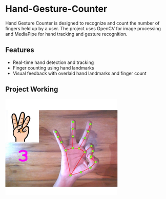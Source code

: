 # Hand-Gesture-Counter

Hand Gesture Counter is designed to recognize and count the number of fingers held up by a user. The project uses OpenCV for image processing and MediaPipe for hand tracking and gesture recognition.
## Features
- Real-time hand detection and tracking
- Finger counting using hand landmarks
- Visual feedback with overlaid hand landmarks and finger count
## Project Working
   
<img src="working.jpg" width="350" height="300">    
 

